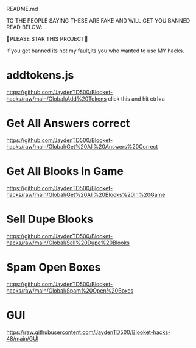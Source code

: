 README.md






             
TO THE PEOPLE SAYING THESE ARE FAKE AND WILL GET YOU BANNED READ BELOW:

🌟PLEASE STAR THIS PROJECT🌟

if you get banned its not my fault,its you who wanted to use MY hacks.

# addtokens.js

https://github.com/JaydenTD500/Blooket-hacks/raw/main/Global/Add%20Tokens click this and hit ctrl+a

# Get All Answers correct 

https://github.com/JaydenTD500/Blooket-hacks/raw/main/Global/Get%20All%20Answers%20Correct

# Get All Blooks In Game

https://github.com/JaydenTD500/Blooket-hacks/raw/main/Global/Get%20All%20Blooks%20In%20Game

# Sell Dupe Blooks

https://github.com/JaydenTD500/Blooket-hacks/raw/main/Global/Sell%20Dupe%20Blooks

# Spam Open Boxes

https://github.com/JaydenTD500/Blooket-hacks/raw/main/Global/Spam%20Open%20Boxes

# GUI

https://raw.githubusercontent.com/JaydenTD500/Blooket-hacks-48/main/GUI



